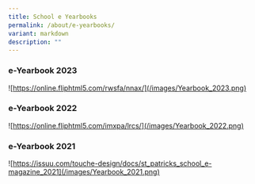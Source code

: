 ```yaml
---
title: School e Yearbooks
permalink: /about/e-yearbooks/
variant: markdown
description: ""
---
```

### **e-Yearbook 2023**

![https://online.fliphtml5.com/rwsfa/nnax/](/images/Yearbook_2023.png)


### **e-Yearbook 2022**
![https://online.fliphtml5.com/imxpa/lrcs/](/images/Yearbook_2022.png)


### **e-Yearbook 2021**
![https://issuu.com/touche-design/docs/st_patricks_school_e-magazine_2021](/images/Yearbook_2021.png)
